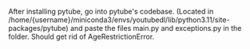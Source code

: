 After installing pytube, go into pytube's codebase. 
(Located in /home/{username}/miniconda3/envs/youtubedl/lib/python3.11/site-packages/pytube) 
and paste the files main.py and exceptions.py in the folder. Should get rid of AgeRestrictionError. 

